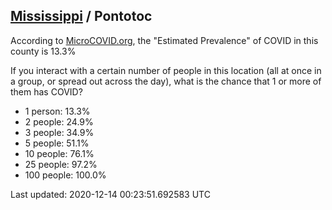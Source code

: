 
## [Mississippi](/united-states/mississippi) / Pontotoc

According to [MicroCOVID.org](http://microcovid.org),
the "Estimated Prevalence" of COVID in this county is 13.3%

If you interact with a certain number of people in this location
(all at once in a group, or spread out across the day), what is the chance that
1 or more of them has COVID?

- 1 person: 13.3%
- 2 people: 24.9%
- 3 people: 34.9%
- 5 people: 51.1%
- 10 people: 76.1%
- 25 people: 97.2%
- 100 people: 100.0%

Last updated: 2020-12-14 00:23:51.692583 UTC
